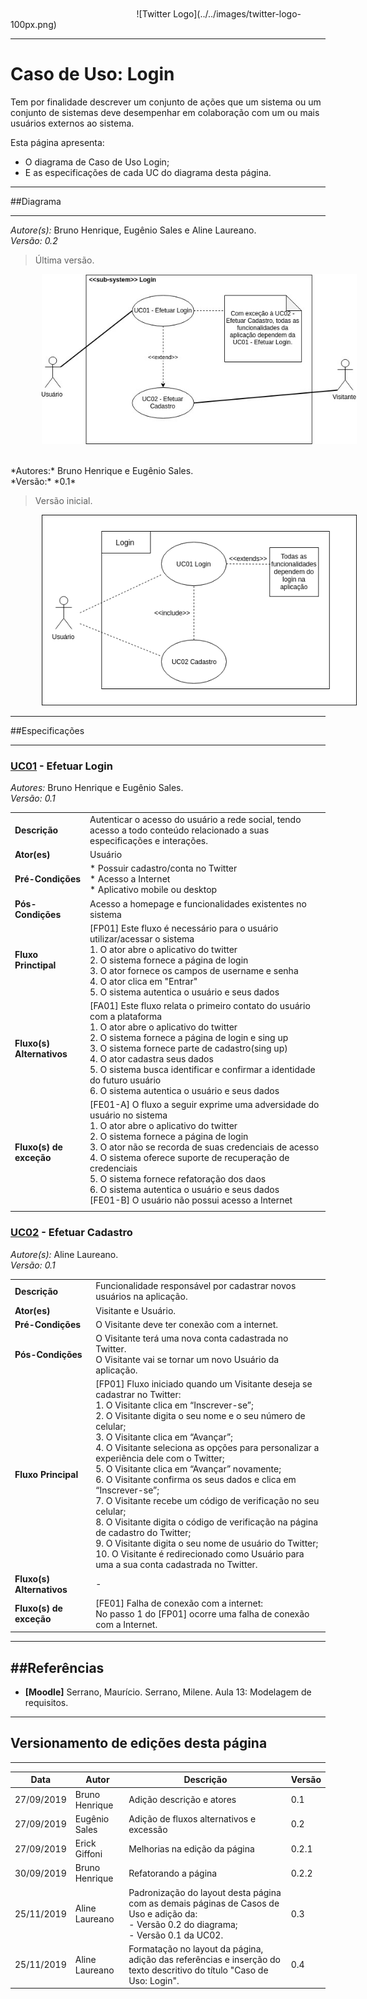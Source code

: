 </br>
</br>
<span style="margin-left: 40%;">![Twitter Logo](../../images/twitter-logo-100px.png)</span>

***
# Caso de Uso: Login
Tem por finalidade descrever um conjunto de ações que um sistema ou um conjunto de sistemas deve desempenhar em colaboração com um ou mais usuários externos ao sistema.

Esta página apresenta:

- O diagrama de Caso de Uso Login;
- E as especificações de cada UC do diagrama desta página.

***
##Diagrama
***

*Autore(s):* Bruno Henrique, Eugênio Sales e Aline Laureano. </br>
*Versão:* *0.2*

> Última versão.

<span style="margin-left: 10%;">![Login Use Case](../images/v2-UC-Login.jpg)</span>

</br>
*Autores:* Bruno Henrique e Eugênio Sales.</br>
*Versão:* *0.1*

> Versão inicial.

<span style="margin-left: 10%;">![Login Use Case](../images/UC-Login.png)</span>

***
##Especificações
***

### <a href="#">UC01</a> - Efetuar Login
*Autores:* Bruno Henrique e Eugênio Sales.</br>
*Versão:* *0.1*

|  |  |
|------|-------|
| **Descrição** | Autenticar o acesso do usuário a rede social, tendo acesso a todo conteúdo relacionado a suas especificações e interações. |
| **Ator(es)** | Usuário |
| **Pré-Condições** | * Possuir cadastro/conta no Twitter </br> * Acesso a Internet <br/> * Aplicativo mobile ou desktop|
| **Pós-Condições** | Acesso a homepage e funcionalidades existentes no sistema |
| **Fluxo Princtipal** |[FP01] Este fluxo é necessário para o usuário utilizar/acessar o sistema<br/>1. O ator abre o aplicativo do twitter </br> 2. O sistema fornece a página de login </br> 3.  O ator fornece os campos de username e senha<br/> 4. O ator clica em "Entrar" <br/> 5. O sistema autentica o usuário e seus dados|
| **Fluxo(s) Alternativos** | [FA01] Este fluxo relata o primeiro contato do usuário com a plataforma<br/>1. O ator abre o aplicativo do twitter </br> 2. O sistema fornece a página de login e sing up </br> 3. O sistema fornece parte de cadastro(sing up) <br/> 4. O ator cadastra seus dados <br/> 5. O sistema busca identificar e confirmar a identidade do futuro usuário<br/>6. O sistema autentica o usuário e seus dados |
| **Fluxo(s) de exceção** | [FE01-A] O fluxo a seguir exprime uma adversidade do usuário no sistema<br/> 1. O ator abre o aplicativo do twitter <br/> 2. O sistema fornece a página de login <br/>3. O ator não se recorda de suas credenciais de acesso<br/>4. O sistema oferece suporte de recuperação de credenciais <br/> 5. O sistema fornece refatoração dos daos<br/> 6. O sistema autentica o usuário e seus dados <br/> [FE01-B] O usuário não possui acesso a Internet|
||

### <a href="#">UC02</a> - Efetuar Cadastro

*Autore(s):* Aline Laureano. </br>
*Versão:* *0.1*

|  |  |
|------|-------|
| **Descrição** |Funcionalidade responsável por cadastrar novos usuários na aplicação. |
| **Ator(es)** | Visitante e Usuário. |
| **Pré-Condições** | O Visitante deve ter conexão com a internet. |
| **Pós-Condições** | O Visitante terá uma nova conta cadastrada no Twitter.</br>O Visitante vai se tornar um novo Usuário da aplicação.|
| **Fluxo Principal** | [FP01] Fluxo iniciado quando um Visitante deseja se cadastrar no Twitter:</br>1. O Visitante clica em “Inscrever-se”;</br>2. O Visitante digita o seu nome e o seu número de celular;</br>3. O Visitante clica em “Avançar”;</br>4. O Visitante seleciona as opções para personalizar a experiência dele com o Twitter;</br>5. O Visitante clica em “Avançar” novamente;</br>6. O Visitante confirma os seus dados e clica em “Inscrever-se”;</br>7. O Visitante recebe um código de verificação no seu celular;</br>8. O Visitante digita o código de verificação na página de cadastro do Twitter;</br>9. O Visitante digita o seu nome de usuário do Twitter;</br>10. O Visitante é redirecionado como Usuário para uma a sua conta cadastrada no Twitter. |
| **Fluxo(s) Alternativos** | - |
| **Fluxo(s) de exceção** | [FE01] Falha de conexão com a internet:</br>No passo 1 do [FP01] ocorre uma falha de conexão com a Internet. |

---
##Referências
---
- **[Moodle]** Serrano, Maurício. Serrano, Milene. Aula 13: Modelagem de requisitos.


***
## Versionamento de edições desta página
---

| Data | Autor | Descrição | Versão |
|------|-------|-----------|--------|
| 27/09/2019 | Bruno Henrique | Adição descrição e atores| 0.1 |
| 27/09/2019 | Eugênio Sales | Adição de fluxos alternativos e excessão | 0.2 |
| 27/09/2019 | Erick Giffoni | Melhorias na edição da página | 0.2.1 |
| 30/09/2019 | Bruno Henrique | Refatorando a página | 0.2.2 |
| 25/11/2019 | Aline Laureano | Padronização do layout desta página com as demais páginas de Casos de Uso e adição da:</br>- Versão 0.2 do diagrama;</br>- Versão 0.1 da UC02.  | 0.3 |
| 25/11/2019 | Aline Laureano | Formatação no layout da página, adição das referências e inserção do texto descritivo do título "Caso de Uso: Login". | 0.4|

